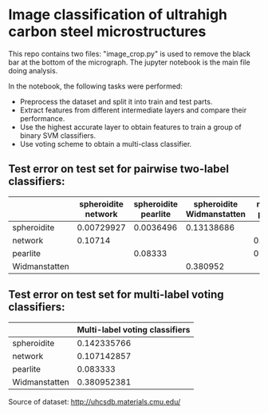 # Image classification of ultrahigh carbon steel microstructures
This repo contains two files: "image_crop.py" is used to remove the black bar at the bottom of the micrograph. The jupyter notebook is the main file doing analysis.

In the notebook, the following tasks were performed:
* Preprocess the dataset and split it into train and test parts.  
* Extract features from different intermediate layers and compare their performance.
* Use the highest accurate layer to obtain features to train a group of binary SVM classifiers.
* Use voting scheme to obtain a multi-class classifier.

## Test error on test set for pairwise two-label classifiers:
|                 | spheroidite network  | spheroidite pearlite | spheroidite Widmanstatten | network pearlite | network Widmanstatten | pearlite Widmanstatten |
|-----------------|----------------------|---------------------------|------------------|-----------------------|------------------------|-------------|
| spheroidite     | 0.00729927           | 0.0036496                 | 0.13138686       |                       |                        |             |
| network         | 0.10714              |                           |                  | 0.080357              | 0.0535714              |             |
| pearlite        |                      | 0.08333                   |                  | 0                     |                        | 0           |
| Widmanstatten   |                      |                           | 0.380952         |                       | 0                      | 0.285714286 |

## Test error on test set for multi-label voting classifiers:
|                                | Multi-label voting classifiers |
|--------------------------------|-------------|
| spheroidite                    | 0.142335766 |
| network                        | 0.107142857 |
| pearlite                       | 0.083333    |
| Widmanstatten                  | 0.380952381 |

Source of dataset: http://uhcsdb.materials.cmu.edu/                                        
